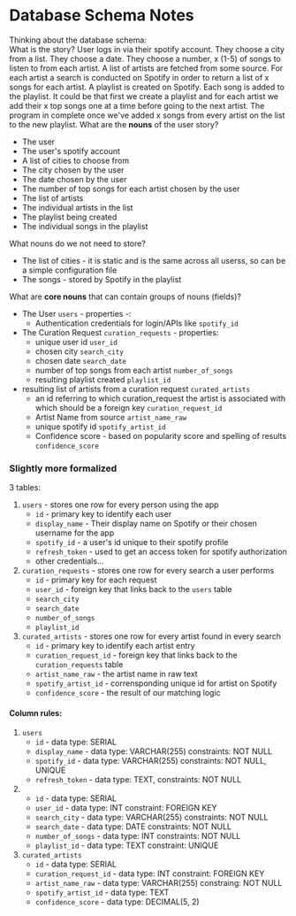 # Database Schema Notes

Thinking about the database schema:  
What is the story?
User logs in via their spotify account. They choose a city from a list. They choose a date. They choose a number, x (1-5) of songs to listen to from each artist. A list of artists are fetched from some source. For each artist a search is conducted on Spotify in order to return a list of x songs for each artist. A playlist is created on Spotify. Each song is added to the playlist. It could be that first we create a playlist and for each artist we add their x top songs one at a time before going to the next artist. The program in complete once we've added x songs from every artist on the list to the new playlist.
What are the **nouns** of the user story?
* The user
* The user's spotify account
* A list of cities to choose from
* The city chosen by the user
* The date chosen by the user
* The number of top songs for each artist chosen by the user
* The list of artists
* The individual artists in the list
* The playlist being created
* The individual songs in the playlist  

What nouns do we not need to store?  
* The list of cities - it is static and is the same across all userss, so can be a simple configuration file
* The songs - stored by Spotify in the playlist

What are **core nouns** that can contain groups of nouns (fields)?  
* The User `users` - properties -:
    * Authentication credentials for login/APIs like `spotify_id`
* The Curation Request `curation_requests` - properties:
    * unique user id `user_id`
    * chosen city `search_city`
    * chosen date `search_date`
    * number of top songs from each artist `number_of_songs`
    * resulting playlist created `playlist_id`
* resulting list of artists from a curation request `curated_artists`
    * an id referring to which curation_request the artist is associated with which should be a foreign key `curation_request_id`
    * Artist Name from source `artist_name_raw`
    * unique spotify id `spotify_artist_id`
    * Confidence score - based on popularity score and spelling of results `confidence_score`

### Slightly more formalized
3 tables:  
1. `users` - stores one row for every person using the app
    * `id` - primary key to identify each user
    * `display_name` - Their display name on Spotify or their chosen username for the app
    * `spotify_id` - a user's id unique to their spotify profile
    * `refresh_token` - used to get an access token for spotify authorization
    * other credentials...
2. `curation_requests` - stores one row for every search a user performs
    * `id` - primary key for each request
    * `user_id` - foreign key that links back to the `users` table
    * `search_city`
    * `search_date`
    * `number_of_songs`
    * `playlist_id`
3. `curated_artists` - stores one row for every artist found in every search
    * `id` - primary key to identify each artist entry
    * `curation_request_id` - foreign key that links back to the `curation_requests` table
    *  `artist_name_raw` - the artist name in raw text
    * `spotify_artist_id` - corrensponding unique id for artist on Spotify
    * `confidence_score` - the result of our matching logic

#### Column rules:
1. `users`
    * `id` - data type: SERIAL
    * `display_name` - data type: VARCHAR(255) constraints: NOT NULL
    * `spotify_id` - data type: VARCHAR(255) constraints: NOT NULL, UNIQUE
    * `refresh_token` - data type: TEXT, constraints: NOT NULL
2. 
    * `id` - data type: SERIAL
    * `user_id` - data type: INT constraint: FOREIGN KEY
    * `search_city` - data type: VARCHAR(255) constraints: NOT NULL
    * `search_date` - data type: DATE constraints: NOT NULL
    * `number_of_songs` - data type: INT constraints: NOT NULL
    * `playlist_id` - data type: TEXT constraint: UNIQUE
3. `curated_artists`
    * `id` - data type: SERIAL
    * `curation_request_id` - data type: INT constraint: FOREIGN KEY
    * `artist_name_raw` - data type: VARCHAR(255) constraing: NOT NULL
    * `spotify_artist_id` - data type: TEXT
    * `confidence_score` - data type: DECIMAL(5, 2)

